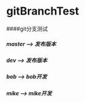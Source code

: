 # gitBranchTest
####git分支测试
##### master -->  发布版本
##### dev -->  发布版本
##### bob -->  bob开发
##### mike --> mike开发
